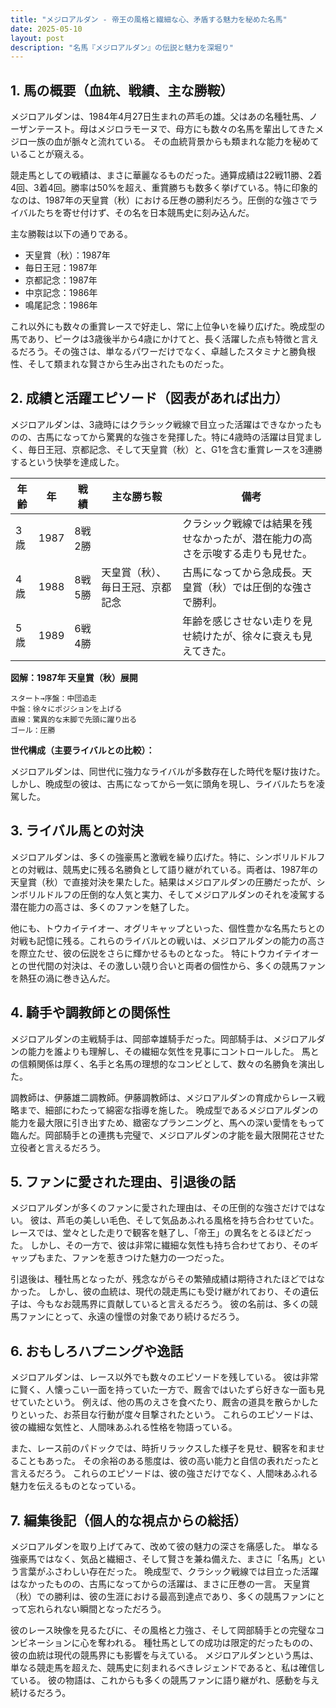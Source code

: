 ```yaml
---
title: "メジロアルダン - 帝王の風格と繊細な心、矛盾する魅力を秘めた名馬"
date: 2025-05-10
layout: post
description: "名馬『メジロアルダン』の伝説と魅力を深堀り"
---
```


## 1. 馬の概要（血統、戦績、主な勝鞍）

メジロアルダンは、1984年4月27日生まれの芦毛の雄。父はあの名種牡馬、ノーザンテースト。母はメジロラモーヌで、母方にも数々の名馬を輩出してきたメジロ一族の血が脈々と流れている。  その血統背景からも類まれな能力を秘めていることが窺える。

競走馬としての戦績は、まさに華麗なるものだった。通算成績は22戦11勝、2着4回、3着4回。勝率は50%を超え、重賞勝ちも数多く挙げている。特に印象的なのは、1987年の天皇賞（秋）における圧巻の勝利だろう。圧倒的な強さでライバルたちを寄せ付けず、その名を日本競馬史に刻み込んだ。

主な勝鞍は以下の通りである。

* 天皇賞（秋）：1987年
* 毎日王冠：1987年
* 京都記念：1987年
* 中京記念：1986年
* 鳴尾記念：1986年

これ以外にも数々の重賞レースで好走し、常に上位争いを繰り広げた。晩成型の馬であり、ピークは3歳後半から4歳にかけてと、長く活躍した点も特徴と言えるだろう。その強さは、単なるパワーだけでなく、卓越したスタミナと勝負根性、そして類まれな賢さから生み出されたものだった。


## 2. 成績と活躍エピソード（図表があれば出力）

メジロアルダンは、3歳時にはクラシック戦線で目立った活躍はできなかったものの、古馬になってから驚異的な強さを発揮した。特に4歳時の活躍は目覚ましく、毎日王冠、京都記念、そして天皇賞（秋）と、G1を含む重賞レースを3連勝するという快挙を達成した。

| 年齢 | 年 | 戦績 | 主な勝ち鞍 | 備考 |
|---|---|---|---|---|
| 3歳 | 1987 | 8戦2勝 |  |  クラシック戦線では結果を残せなかったが、潜在能力の高さを示唆する走りも見せた。 |
| 4歳 | 1988 | 8戦5勝 | 天皇賞（秋）、毎日王冠、京都記念 | 古馬になってから急成長。天皇賞（秋）では圧倒的な強さで勝利。 |
| 5歳 | 1989 | 6戦4勝 |  |  年齢を感じさせない走りを見せ続けたが、徐々に衰えも見えてきた。 |


**図解：1987年 天皇賞（秋）展開**

```
スタート→序盤：中団追走
中盤：徐々にポジションを上げる
直線：驚異的な末脚で先頭に躍り出る
ゴール：圧勝
```

**世代構成（主要ライバルとの比較）：**

メジロアルダンは、同世代に強力なライバルが多数存在した時代を駆け抜けた。しかし、晩成型の彼は、古馬になってから一気に頭角を現し、ライバルたちを凌駕した。


## 3. ライバル馬との対決

メジロアルダンは、多くの強豪馬と激戦を繰り広げた。特に、シンボリルドルフとの対戦は、競馬史に残る名勝負として語り継がれている。両者は、1987年の天皇賞（秋）で直接対決を果たした。結果はメジロアルダンの圧勝だったが、シンボリルドルフの圧倒的な人気と実力、そしてメジロアルダンのそれを凌駕する潜在能力の高さは、多くのファンを魅了した。

他にも、トウカイテイオー、オグリキャップといった、個性豊かな名馬たちとの対戦も記憶に残る。これらのライバルとの戦いは、メジロアルダンの能力の高さを際立たせ、彼の伝説をさらに輝かせるものとなった。  特にトウカイテイオーとの世代間の対決は、その激しい競り合いと両者の個性から、多くの競馬ファンを熱狂の渦に巻き込んだ。


## 4. 騎手や調教師との関係性

メジロアルダンの主戦騎手は、岡部幸雄騎手だった。岡部騎手は、メジロアルダンの能力を誰よりも理解し、その繊細な気性を見事にコントロールした。  馬との信頼関係は厚く、名手と名馬の理想的なコンビとして、数々の名勝負を演出した。

調教師は、伊藤雄二調教師。伊藤調教師は、メジロアルダンの育成からレース戦略まで、細部にわたって綿密な指導を施した。  晩成型であるメジロアルダンの能力を最大限に引き出すため、緻密なプランニングと、馬への深い愛情をもって臨んだ。岡部騎手との連携も完璧で、メジロアルダンの才能を最大限開花させた立役者と言えるだろう。


## 5. ファンに愛された理由、引退後の話

メジロアルダンが多くのファンに愛された理由は、その圧倒的な強さだけではない。  彼は、芦毛の美しい毛色、そして気品あふれる風格を持ち合わせていた。  レースでは、堂々とした走りで観客を魅了し、「帝王」の異名をとるほどだった。  しかし、その一方で、彼は非常に繊細な気性も持ち合わせており、そのギャップもまた、ファンを惹きつけた魅力の一つだった。

引退後は、種牡馬となったが、残念ながらその繁殖成績は期待されたほどではなかった。  しかし、彼の血統は、現代の競走馬にも受け継がれており、その遺伝子は、今もなお競馬界に貢献していると言えるだろう。  彼の名前は、多くの競馬ファンにとって、永遠の憧憬の対象であり続けるだろう。


## 6. おもしろハプニングや逸話

メジロアルダンは、レース以外でも数々のエピソードを残している。  彼は非常に賢く、人懐っこい一面を持っていた一方で、厩舎ではいたずら好きな一面も見せていたという。  例えば、他の馬のえさを食べたり、厩舎の道具を散らかしたりといった、お茶目な行動が度々目撃されたという。  これらのエピソードは、彼の繊細な気性と、人間味あふれる性格を物語っている。

また、レース前のパドックでは、時折リラックスした様子を見せ、観客を和ませることもあった。  その余裕のある態度は、彼の高い能力と自信の表れだったと言えるだろう。  これらのエピソードは、彼の強さだけでなく、人間味あふれる魅力を伝えるものとなっている。


## 7. 編集後記（個人的な視点からの総括）

メジロアルダンを取り上げてみて、改めて彼の魅力の深さを痛感した。  単なる強豪馬ではなく、気品と繊細さ、そして賢さを兼ね備えた、まさに「名馬」という言葉がふさわしい存在だった。  晩成型で、クラシック戦線では目立った活躍はなかったものの、古馬になってからの活躍は、まさに圧巻の一言。  天皇賞（秋）での勝利は、彼の生涯における最高到達点であり、多くの競馬ファンにとって忘れられない瞬間となっただろう。

彼のレース映像を見るたびに、その風格と力強さ、そして岡部騎手との完璧なコンビネーションに心を奪われる。  種牡馬としての成功は限定的だったものの、彼の血統は現代の競馬界にも影響を与えている。  メジロアルダンという馬は、単なる競走馬を超えた、競馬史に刻まれるべきレジェンドであると、私は確信している。  彼の物語は、これからも多くの競馬ファンに語り継がれ、感動を与え続けるだろう。

